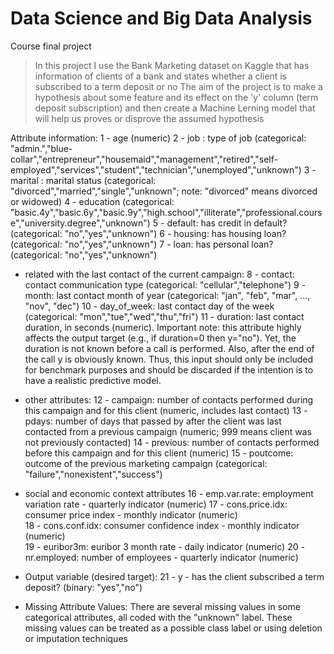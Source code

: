 # Data Science and Big Data Analysis
Course final project

> In this project I use the Bank Marketing dataset on Kaggle that has information of clients of a bank and states whether a client is subscribed to a term deposit or no 
> The aim of the project is to make a hypothesis about some feature and its effect on the 'y' column (term deposit subscription) and then create a Machine Lerning model that will help us proves or disprove the assumed hypothesis   

Attribute information:
   1 - age (numeric)
   2 - job : type of job (categorical: "admin.","blue-collar","entrepreneur","housemaid","management","retired","self-employed","services","student","technician","unemployed","unknown")
   3 - marital : marital status (categorical: "divorced","married","single","unknown"; note: "divorced" means divorced or widowed)
   4 - education (categorical: "basic.4y","basic.6y","basic.9y","high.school","illiterate","professional.course","university.degree","unknown")
   5 - default: has credit in default? (categorical: "no","yes","unknown")
   6 - housing: has housing loan? (categorical: "no","yes","unknown")
   7 - loan: has personal loan? (categorical: "no","yes","unknown")
   
   - related with the last contact of the current campaign:
   8 - contact: contact communication type (categorical: "cellular","telephone") 
   9 - month: last contact month of year (categorical: "jan", "feb", "mar", ..., "nov", "dec")
  10 - day_of_week: last contact day of the week (categorical: "mon","tue","wed","thu","fri")
  11 - duration: last contact duration, in seconds (numeric). Important note:  this attribute highly affects the output target (e.g., if duration=0 then y="no"). Yet, the duration is not 
       known before a call is performed. Also, after the end of the call y is obviously known. Thus, this input should only be included for benchmark purposes and should be discarded if the 
       intention is to have a realistic predictive model.
  
  - other attributes:
  12 - campaign: number of contacts performed during this campaign and for this client (numeric, includes last contact)
  13 - pdays: number of days that passed by after the client was last contacted from a previous campaign (numeric; 999 means client was not previously contacted)
  14 - previous: number of contacts performed before this campaign and for this client (numeric)
  15 - poutcome: outcome of the previous marketing campaign (categorical: "failure","nonexistent","success")
  
  - social and economic context attributes
  16 - emp.var.rate: employment variation rate - quarterly indicator (numeric)
  17 - cons.price.idx: consumer price index - monthly indicator (numeric)     
  18 - cons.conf.idx: consumer confidence index - monthly indicator (numeric)     
  19 - euribor3m: euribor 3 month rate - daily indicator (numeric)
  20 - nr.employed: number of employees - quarterly indicator (numeric)

  - Output variable (desired target):
  21 - y - has the client subscribed a term deposit? (binary: "yes","no")

  - Missing Attribute Values:
    There are several missing values in some categorical attributes, all coded with the "unknown" label. These missing values can be treated as a possible class label or using deletion or imputation techniques

